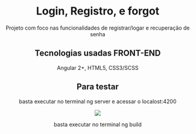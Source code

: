 <h1 align="center"> Login, Registro, e forgot </h1>
<p align="center"> Projeto com foco nas funcionalidades de registrar/logar e recuperação de senha </p>

<h2 align="center"> Tecnologias usadas <span>FRONT-END</span> </h2>
<p align="center"> Angular 2+, HTML5, CSS3/SCSS </p>

<h2 align="center"> Para testar </h2>
<p align="center"> basta executar no terminal ng server e acessar o localost:4200 </p>

<p align="center">
<img src="https://img.shields.io/static/v1?label=angular&message=BUILD&color=red&style=for-the-badge&logo=ANGULAR"/>
</p>

<p align="center"> basta executar no terminal ng build </p>

